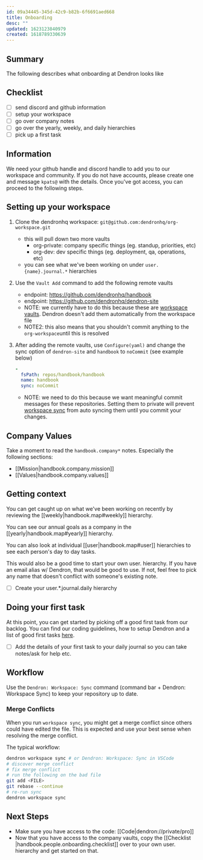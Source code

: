 ```yaml
---
id: 09a34445-345d-42c9-b82b-6f6691aed668
title: Onboarding
desc: ""
updated: 1623123840979
created: 1618789330639
---
```


## Summary

The following describes what onboarding at Dendron looks like

## Checklist

- [ ] send discord and github information
- [ ] setup your workspace
- [ ] go over company notes
- [ ] go over the yearly, weekly, and daily hierarchies
- [ ] pick up a first task

## Information

We need your github handle and discord handle to add you to our workspace and community. If you do not have accounts, please create one and message `kpats@` with the details. Once you've got access, you can proceed to the following steps.

## Setting up your workspace

1. Clone the dendronhq workspace: `git@github.com:dendronhq/org-workspace.git`

   - this will pull down two more vaults
     - org-private: company specific things (eg. standup, priorities, etc)
     - org-dev: dev specific things (eg. deployment, qa, operations, etc)
   - you can see what we've been working on under `user.{name}.journal.*` hierarchies

1. Use the `Vault Add` command to add the following remote vaults
   - endpoint: https://github.com/dendronhq/handbook
   - endpoint: https://github.com/dendronhq/dendron-site
   - NOTE: we currently have to do this because these are [workspace vaults](https://wiki.dendron.so/notes/c6fd6bc4-7f75-4cbb-8f34-f7b99bfe2d50.html#workspace-vault). Dendron doesn't add them automatically from the workspace file
   - NOTE2: this also means that you shouldn't commit anything to the `org-workspace`until this is resolved
1. After adding the remote vaults, use `Configure(yaml)` and change the sync option of `dendron-site` and `handbook` to `noCommit` (see example below)
   ```yml
   - 
     fsPath: repos/handbook/handbook
     name: handbook
     sync: noCommit
   ```
   - NOTE: we need to do this because we want meaningful commit messages for these repositories. Setting them to private will prevent [workspace sync](https://wiki.dendron.so/notes/c4cf5519-f7c2-4a23-b93b-1c9a02880f6b.html#workspace-sync) from auto syncing them until you commit your changes.

## Company Values

Take a moment to read the `handbook.company*` notes. Especially the following sections:

- [[Mission|handbook.company.mission]]
- [[Values|handbook.company.values]]

## Getting context

You can get caught up on what we've been working on recently by reviewing the [[weekly|handbook.map#weekly]] hierarchy.

You can see our annual goals as a company in the [[yearly|handbook.map#yearly]] hierarchy.

You can also look at individual [[user|handbook.map#user]] hierarchies to see each person's day to day tasks.

This would also be a good time to start your own user.<name> hierarchy. If you have an email alias w/ Dendron, that would be good to use. If not, feel free to pick any name that doesn't conflict with someone's existing note.

- [ ] Create your user.\*.journal.daily hierarchy

## Doing your first task

At this point, you can get started by picking off a good first task from our backlog. You can find our coding guidelines, how to setup Dendron and a list of good first tasks [here](https://wiki.dendron.so/notes/81da87be-2d4e-47b5-a1d6-c0d647e1ab00.html).

- [ ] Add the details of your first task to your daily journal so you can take notes/ask for help etc.

## Workflow

Use the `Dendron: Workspace: Sync` command (command bar + Dendron: Workspace Sync) to keep your repository up to date.

### Merge Conflicts

When you run `workspace sync`, you might get a merge conflict since others could have edited the file. This is expected and use your best sense when resolving the merge conflict.

The typical workflow:

```sh
dendron workspace sync # or Dendron: Workspace: Sync in VSCode
# discover merge conflict
# fix merge conflict
# run the following on the bad file
git add <FILE>
git rebase --continue
# re-run sync
dendron workspace sync
```

## Next Steps

- Make sure you have access to the code: [[Code|dendron://private/pro]]
- Now that you have access to the company vaults, copy the [[Checklist |handbook.people.onboarding.checklist]] over to your own user.<alias> hierarchy and get started on that.
